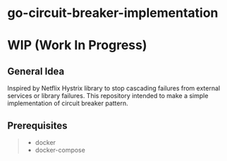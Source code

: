 # go-circuit-breaker-implementation

# WIP (Work In Progress)

## General Idea
Inspired by Netflix Hystrix library to stop cascading failures from external services or library failures. This repository intended to make a simple implementation of circuit breaker pattern.

## Prerequisites
>- docker
>- docker-compose

